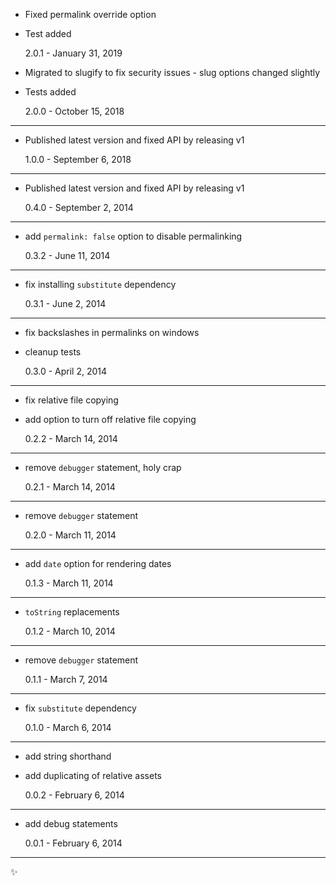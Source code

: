 - Fixed permalink override option
- Test added

  2.0.1 - January 31, 2019

- Migrated to slugify to fix security issues - slug options changed slightly
- Tests added

  2.0.0 - October 15, 2018

---

- Published latest version and fixed API by releasing v1

  1.0.0 - September 6, 2018

---

- Published latest version and fixed API by releasing v1

  0.4.0 - September 2, 2014

---

- add `permalink: false` option to disable permalinking

  0.3.2 - June 11, 2014

---

- fix installing `substitute` dependency

  0.3.1 - June 2, 2014

---

- fix backslashes in permalinks on windows
- cleanup tests

  0.3.0 - April 2, 2014

---

- fix relative file copying
- add option to turn off relative file copying

  0.2.2 - March 14, 2014

---

- remove `debugger` statement, holy crap

  0.2.1 - March 14, 2014

---

- remove `debugger` statement

  0.2.0 - March 11, 2014

---

- add `date` option for rendering dates

  0.1.3 - March 11, 2014

---

- `toString` replacements

  0.1.2 - March 10, 2014

---

- remove `debugger` statement

  0.1.1 - March 7, 2014

---

- fix `substitute` dependency

  0.1.0 - March 6, 2014

---

- add string shorthand
- add duplicating of relative assets

  0.0.2 - February 6, 2014

---

- add debug statements

  0.0.1 - February 6, 2014

---

:sparkles:
